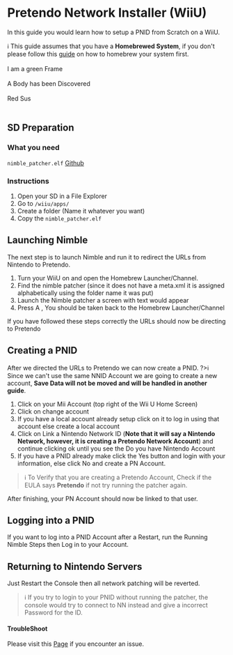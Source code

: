 # Pretendo Network Installer (WiiU)
In this guide you would learn how to setup a PNID from Scratch on a WiiU.


<div class="info-frame">ℹ️ This guide assumes that you have a <b>Homebrewed System</b>, if you don't please follow this <a href="https://wiiu.hacks.guide/#/">guide</a> on how to homebrew your system first.</div>
<br>
<div class="info-frame green">I am a green Frame</div>
<br>
<div class="info-frame yellow">A Body has been Discovered</div>
<br>
<div class="info-frame red">Red Sus</div>
<br>

## SD Preparation
### What you need
`nimble_patcher.elf`  [Github](https://github.com/PretendoNetwork/Nimble/releases)

### Instructions

 1. Open your SD in a File Explorer
 2. Go to `/wiiu/apps/`
 3. Create a folder (Name it whatever you want)
 4. Copy the `nimble_patcher.elf`

## Launching Nimble
The next step is to launch Nimble and run it to redirect the URLs from Nintendo to Pretendo.

 1. Turn your WiiU on and open the Homebrew Launcher/Channel.
 2. Find the nimble patcher (since it does not have a meta.xml it is assigned alphabetically using the folder name it was put) 
 3. Launch the Nimble patcher a screen with text would appear 
 4. Press A , You should be taken back to the Homebrew Launcher/Channel 

If you have followed these steps correctly the URLs should now be directing to Pretendo

## Creating a PNID
After we directed the URLs to Pretendo we can now create a PNID.
?>ℹ️ Since we can't use the same NNID Account we are going to create a new account, **Save Data will not be moved and will be handled in another guide**.

 1. Click on your Mii Account (top right of the Wii U Home Screen)
 2. Click on change account
 3. If you have a local account already setup click on it to log in using that account else create a local account
 4. Click on Link a Nintendo Network ID (**Note that it will say a Nintendo Network, however, it is creating a Pretendo Network Account**) and continue clicking ok until you see the Do you have Nintendo Account
 5. If you have a PNID already make click the Yes button and login with your information, else click No and create a PN Account.
 
 >ℹ️ To Verify that you are creating a Pretendo Account, Check if the EULA says **Pretendo** if not try running the patcher again.

After finishing, your PN Account should now be linked to that user.

## Logging into a PNID

If you want to log into a PNID Account after a Restart, run the Running Nimble Steps then Log in to your Account.


## Returning to Nintendo Servers
Just Restart the Console then all network patching will be reverted.

>ℹ️ If you try to login to your PNID without running the patcher, the console would try to connect to NN instead and give a incorrect Password for the ID.

#### TroubleShoot
Please visit this [Page](/docs/troubleshoot-errors) if you encounter an issue.

<!---
  Info (Blue - Default) #00b7ff

  Ok (Green) #00ff2a;
 
  Alert (Red) #ff0000;
 
  Warn (Yellow) #fffb00; --->



